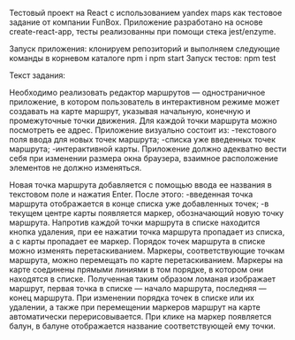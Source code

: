 Тестовый проект на React с использованием yandex maps как тестовое задание от компании FunBox.
Приложение разработано на основе create-react-app, тесты реализованны при помощи стека jest/enzyme.

Запуск приложения:
клонируем репозиторий и выполняем следующие команды в корневом каталоге
    npm i
    npm start
Запуск тестов:
    npm test

Текст задания:

Необходимо реализовать редактор маршрутов — одностраничное приложение, в котором пользователь в интерактивном режиме может создавать на карте маршрут, указывая начальную, конечную и промежуточные точки движения. Для каждой точки маршрута можно посмотреть ее адрес. 
Приложение визуально состоит из:
    -текстового поля ввода для новых точек маршрута; 
    -списка уже введенных точек маршрута; 
    -интерактивной карты. 
 Приложение должно адекватно вести себя при изменении размера окна браузера, взаимное расположение элементов не должно изменяться.

 Новая точка маршрута добавляется с помощью ввода ее названия в текстовом поле и нажатия Enter. 
 После этого: 
    -введенная точка маршрута отображается в конце списка уже добавленных точек; 
    -в текущем центре карты появляется маркер, обозначающий новую точку маршрута. 
 Напротив каждой точки маршрута в списке находится кнопка удаления, при ее нажатии точка маршрута пропадает из списка, а с карты пропадает ее маркер. Порядок точек маршрута в списке можно изменять перетаскиванием. Маркеры, соответствующие точкам маршрута, можно перемещать по карте перетаскиванием. Маркеры на карте соединены прямыми линиями в том порядке, в котором они находятся в списке. Полученная таким образом ломаная изображает маршрут, первая точка в списке — начало маршрута, последняя — конец маршрута. При изменении порядка точек в списке или их удалении, а также при перемещении маркеров маршрут на карте автоматически перерисовывается. При клике на маркер появляется балун, в балуне отображается название соответствующей ему точки.
